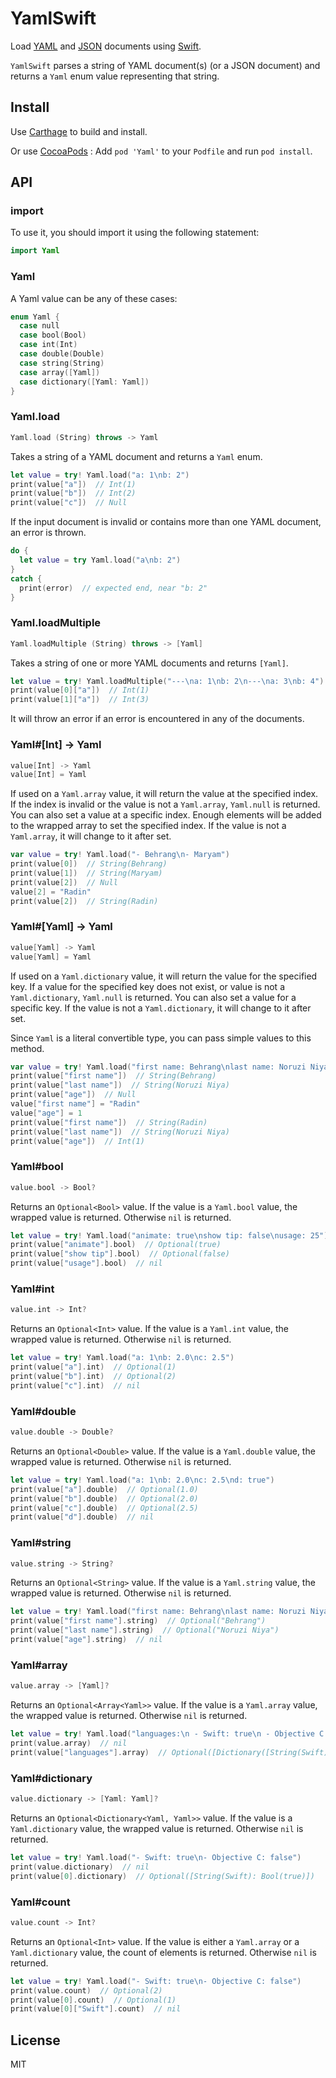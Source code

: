 # YamlSwift

Load [YAML](http://yaml.org) and [JSON](http://json.org) documents using [Swift](http://www.apple.com/swift/).

`YamlSwift` parses a string of YAML document(s) (or a JSON document) and returns a `Yaml` enum value representing that string.





## Install

Use [Carthage](https://github.com/Carthage/Carthage) to build and install.

Or use [CocoaPods](https://cocoapods.org/) :
Add `pod 'Yaml'` to your `Podfile` and run `pod install`.


## API





### import

To use it, you should import it using the following statement:

```swift
import Yaml
```





### Yaml

A Yaml value can be any of these cases:

```swift
enum Yaml {
  case null
  case bool(Bool)
  case int(Int)
  case double(Double)
  case string(String)
  case array([Yaml])
  case dictionary([Yaml: Yaml])
}
```





### Yaml.load

```swift
Yaml.load (String) throws -> Yaml
```

Takes a string of a YAML document and returns a `Yaml` enum.

```swift
let value = try! Yaml.load("a: 1\nb: 2")
print(value["a"])  // Int(1)
print(value["b"])  // Int(2)
print(value["c"])  // Null
```

If the input document is invalid or contains more than one YAML document, an error is thrown.

```swift
do {
  let value = try Yaml.load("a\nb: 2")
}
catch {
  print(error)  // expected end, near "b: 2"
}

```





### Yaml.loadMultiple

```swift
Yaml.loadMultiple (String) throws -> [Yaml]
```

Takes a string of one or more YAML documents and returns `[Yaml]`.

```swift
let value = try! Yaml.loadMultiple("---\na: 1\nb: 2\n---\na: 3\nb: 4")
print(value[0]["a"])  // Int(1)
print(value[1]["a"])  // Int(3)
```

It will throw an error if an error is encountered in any of the documents.





### Yaml#[Int] -> Yaml

```swift
value[Int] -> Yaml
value[Int] = Yaml
```

If used on a `Yaml.array` value, it will return the value at the specified index. If the index is invalid or the value is not a `Yaml.array`, `Yaml.null` is returned. You can also set a value at a specific index. Enough elements will be added to the wrapped array to set the specified index. If the value is not a `Yaml.array`, it will change to it after set.

```swift
var value = try! Yaml.load("- Behrang\n- Maryam")
print(value[0])  // String(Behrang)
print(value[1])  // String(Maryam)
print(value[2])  // Null
value[2] = "Radin"
print(value[2])  // String(Radin)
```





### Yaml#[Yaml] -> Yaml

```swift
value[Yaml] -> Yaml
value[Yaml] = Yaml
```

If used on a `Yaml.dictionary` value, it will return the value for the specified key. If a value for the specified key does not exist, or value is not a `Yaml.dictionary`, `Yaml.null` is returned. You can also set a value for a specific key. If the value is not a `Yaml.dictionary`, it will change to it after set.

Since `Yaml` is a literal convertible type, you can pass simple values to this method.

```swift
var value = try! Yaml.load("first name: Behrang\nlast name: Noruzi Niya")
print(value["first name"])  // String(Behrang)
print(value["last name"])  // String(Noruzi Niya)
print(value["age"])  // Null
value["first name"] = "Radin"
value["age"] = 1
print(value["first name"])  // String(Radin)
print(value["last name"])  // String(Noruzi Niya)
print(value["age"])  // Int(1)
```





### Yaml#bool

```swift
value.bool -> Bool?
```

Returns an `Optional<Bool>` value. If the value is a `Yaml.bool` value, the wrapped value is returned. Otherwise `nil` is returned.

```swift
let value = try! Yaml.load("animate: true\nshow tip: false\nusage: 25")
print(value["animate"].bool)  // Optional(true)
print(value["show tip"].bool)  // Optional(false)
print(value["usage"].bool)  // nil
```





### Yaml#int

```swift
value.int -> Int?
```

Returns an `Optional<Int>` value. If the value is a `Yaml.int` value, the wrapped value is returned. Otherwise `nil` is returned.

```swift
let value = try! Yaml.load("a: 1\nb: 2.0\nc: 2.5")
print(value["a"].int)  // Optional(1)
print(value["b"].int)  // Optional(2)
print(value["c"].int)  // nil
```





### Yaml#double

```swift
value.double -> Double?
```

Returns an `Optional<Double>` value. If the value is a `Yaml.double` value, the wrapped value is returned. Otherwise `nil` is returned.

```swift
let value = try! Yaml.load("a: 1\nb: 2.0\nc: 2.5\nd: true")
print(value["a"].double)  // Optional(1.0)
print(value["b"].double)  // Optional(2.0)
print(value["c"].double)  // Optional(2.5)
print(value["d"].double)  // nil
```





### Yaml#string

```swift
value.string -> String?
```

Returns an `Optional<String>` value. If the value is a `Yaml.string` value, the wrapped value is returned. Otherwise `nil` is returned.

```swift
let value = try! Yaml.load("first name: Behrang\nlast name: Noruzi Niya\nage: 33")
print(value["first name"].string)  // Optional("Behrang")
print(value["last name"].string)  // Optional("Noruzi Niya")
print(value["age"].string)  // nil
```





### Yaml#array

```swift
value.array -> [Yaml]?
```

Returns an `Optional<Array<Yaml>>` value. If the value is a `Yaml.array` value, the wrapped value is returned. Otherwise `nil` is returned.

```swift
let value = try! Yaml.load("languages:\n - Swift: true\n - Objective C: false")
print(value.array)  // nil
print(value["languages"].array)  // Optional([Dictionary([String(Swift): Bool(true)]), Dictionary([String(Objective C): Bool(false)])])
```





### Yaml#dictionary

```swift
value.dictionary -> [Yaml: Yaml]?
```

Returns an `Optional<Dictionary<Yaml, Yaml>>` value. If the value is a `Yaml.dictionary` value, the wrapped value is returned. Otherwise `nil` is returned.

```swift
let value = try! Yaml.load("- Swift: true\n- Objective C: false")
print(value.dictionary)  // nil
print(value[0].dictionary)  // Optional([String(Swift): Bool(true)])
```





### Yaml#count

```swift
value.count -> Int?
```

Returns an `Optional<Int>` value. If the value is either a `Yaml.array` or a `Yaml.dictionary` value, the count of elements is returned. Otherwise `nil` is returned.

```swift
let value = try! Yaml.load("- Swift: true\n- Objective C: false")
print(value.count)  // Optional(2)
print(value[0].count)  // Optional(1)
print(value[0]["Swift"].count)  // nil
```





## License

MIT
